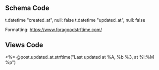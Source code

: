 ## Schema Code
t.datetime "created_at",  null: false
t.datetime "updated_at",  null: false

Formatting: https://www.foragoodstrftime.com/

## Views Code 
<p><%= @post.updated_at.strftime("Last updated at %A, %b %3, at %l:%M %p")<br>